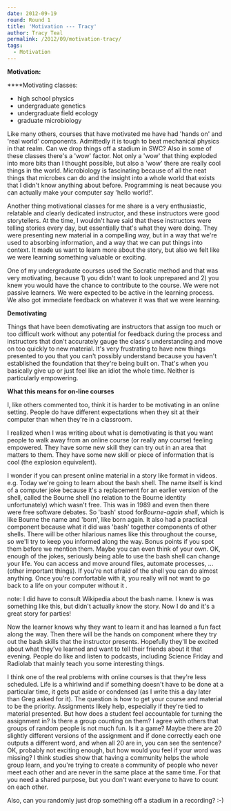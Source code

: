 ```yaml
---
date: 2012-09-19
round: Round 1
title: 'Motivation --- Tracy'
author: Tracy Teal
permalink: /2012/09/motivation-tracy/
tags:
  - Motivation
---
```

**Motivation:**

****Motivating classes:

*   high school physics
*   undergraduate genetics
*   undergraduate field ecology
*   graduate microbiology

Like many others, courses that have motivated me have had 'hands on' and 'real world' components. Admittedly it is tough to beat mechanical physics in that realm. Can we drop things off a stadium in SWC? Also in some of these classes there's a 'wow' factor. Not only a 'wow' that thing exploded into more bits than I thought possible, but also a 'wow' there are really cool things in the world. Microbiology is fascinating because of all the neat things that microbes can do and the insight into a whole world that exists that I didn't know anything about before.  Programming is neat because you can actually make your computer say 'hello world!'.

Another thing motivational classes for me share is a very enthusiastic, relatable and clearly dedicated instructor, and these instructors were good storytellers. At the time, I wouldn't have said that these instructors were telling stories every day, but essentially that's what they were doing. They were presenting new material in a compelling way, but in a way that we're used to absorbing information, and a way that we can put things into context.  It made us want to learn more about the story, but also we felt like we were learning something valuable or exciting.

One of my undergraduate courses used the Socratic method and that was very motivating, because 1) you didn't want to look unprepared and 2) you knew you would have the chance to contribute to the course. We were not passive learners. We were expected to be active in the learning process. We also got immediate feedback on whatever it was that we were learning.

**Demotivating**

Things that have been demotivating are instructors that assign too much or too difficult work without any potential for feedback during the process and instructors that don't accurately gauge the class's understanding and move on too quickly to new material. It's very frustrating to have new things presented to you that you can't possibly understand because you haven't established the foundation that they're being built on. That's when you basically give up or just feel like an idiot the whole time. Neither is particularly empowering.

**What this means for on-line courses**

I, like others commented too, think it is harder to be motivating in an online setting. People do have different expectations when they sit at their computer than when they're in a classroom.

I realized when I was writing about what is demotivating is that you want people to walk away from an online course (or really any course) feeling empowered. They have some new skill they can try out in an area that matters to them. They have some new skill or piece of information that is cool (the explosion equivalent).

I wonder if you can present online material in a story like format in videos. e.g. Today we're going to learn about the bash shell.  The name itself is kind of a computer joke because it's a replacement for an earlier version of the shell, called the Bourne shell (no relation to the Bourne identity unfortunately) which wasn't free. This was in 1989 and even then there were free software debates. So 'bash' stood for*Bourne-again shell*, which is like Bourne the name and 'born', like born again. It also had a practical component because what it did was 'bash' together components of other shells. There will be other hilarious names like this throughout the course, so we'll try to keep you informed along the way. Bonus points if you spot them before we mention them. Maybe you can even think of your own.  OK, enough of the jokes, seriously being able to use the bash shell can change your life. You can access and move around files, automate processes, ... (other important things). If you're not afraid of the shell you can do almost anything. Once you're comfortable with it, you really will not want to go back to a life on your computer without it .

note: I did have to consult Wikipedia about the bash name. I knew is was something like this, but didn't actually know the story. Now I do and it's a great story for parties!

Now the learner knows why they want to learn it and has learned a fun fact along the way. Then there will be the hands on component where they try out the bash skills that the instructor presents. Hopefully they'll be excited about what they've learned and want to tell their friends about it that evening. People do like and listen to podcasts, including Science Friday and Radiolab that mainly teach you some interesting things.

I think one of the real problems with online courses is that they're less scheduled. Life is a whirlwind and if something doesn't have to be done at a particular time, it gets put aside or condensed (as I write this a day later than Greg asked for it). The question is how to get your course and material to be the priority. Assignments likely help, especially if they're tied to material presented. But how does a student feel accountable for turning the assignment in? Is there a group counting on them? I agree with others that groups of random people is not much fun. Is it a game? Maybe there are 20 slightly different versions of the assignment and if done correctly each one outputs a different word, and when all 20 are in, you can see the sentence? OK, probably not exciting enough, but how would you feel if your word was missing? I think studies show that having a community helps the whole group learn, and you're trying to create a community of people who never meet each other and are never in the same place at the same time. For that you need a shared purpose, but you don't want everyone to have to count on each other.

Also, can you randomly just drop something off a stadium in a recording? :-)
